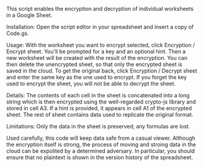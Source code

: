 This script enables the encryption and decryption of individual worksheets in a Google Sheet.

Installation: 
Open the script editor in your spreadsheet and insert a copy of Code.gs.

Usage: 
With the worksheet you want to encrypt selected, click Encryption / Encrypt sheet. You'll
be prompted for a key and an optional hint. Then a new worksheet will be created with the result 
of the encryption. You can then delete the unencrypted sheet, so that only the encrypted sheet is 
saved in the cloud. To get the original back, click Encryption / Decrypt sheet and enter the same
key as the one used to encrypt. If you forget the key used to encrypt the sheet, you will not be
able to decrypt the sheet.

Details: 
The contents of each cell in the sheet is concatenated into a long string which is then
encrypted using the well-regarded crypto-js library and stored in cell A3. If a hint is provided, 
it appears in cell A1 of the encrypted sheet. The rest of sheet contains data used to replicate
the original format.

Limitations:
Only the data in the sheet is preserved; any formulas are lost.

Used carefully, this code will keep data safe from a casual viewer. Although the encryption
itself is strong, the process of moving and stroing data in the cloud can be expolited by a 
determined adversary. In particular, you should ensure that no plaintext is shown in the 
version history of the spreadsheet.